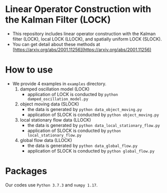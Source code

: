# Linear Operator Construction with the Kalman Filter (LOCK)

- This repository includes linear operator construction with the Kalman filter (LOCK), local LOCK (LLOCK), and spatially uniform LOCK (SLOCK).
- You can get detail about these methods at [https://arxiv.org/abs/2001.11256](https://arxiv.org/abs/2001.11256)

# How to use
- We provide 4 examples in `examples` directory.
    1. damped oscillation model (LOCK)
        - application of LOCK is conducted by `python damped_oscillation_model.py`
    2. object moving data (SLOCK)
        - the data is generated by `python data_object_moving.py`
        - application of SLOCK is conducted by `python object_moving.py`
    3. local stationary flow data (LLOCK)
        - the data is generated by `python data_local_stationary_flow.py`
        - application of SLOCK is conducted by `python local_stationary_flow.py`
    4. global flow data (LLOCK)
        - the data is generated by `python data_global_flow.py`
        - application of SLOCK is conducted by `python global_flow.py`


# Packages
Our codes use `Python 3.7.3` and `numpy 1.17`.
